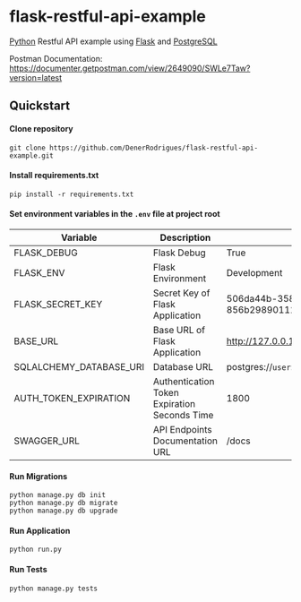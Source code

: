 # flask-restful-api-example
[Python](https://www.python.org) Restful API example using [Flask](https://flask.palletsprojects.com) and [PostgreSQL](https://www.postgresql.org)

Postman Documentation: https://documenter.getpostman.com/view/2649090/SWLe7Taw?version=latest

Quickstart
----------

#### Clone repository
```shell
git clone https://github.com/DenerRodrigues/flask-restful-api-example.git
```

#### Install requirements.txt

```shell
pip install -r requirements.txt
```

#### Set environment variables in the `.env` file at project root

Variable                | Description                                   | Example
------------------------|---------------------------------------------- |--------------------------------------------------------
FLASK_DEBUG             | Flask Debug                                   | True
FLASK_ENV               | Flask Environment                             | Development
FLASK_SECRET_KEY        | Secret Key of Flask Application               | 506da44b-3587-47af-93c5-856b29890111
BASE_URL                | Base URL of Flask Application                 | http://127.0.0.1:5000
SQLALCHEMY_DATABASE_URI | Database URL                                  | postgres://`user`:`password`@`host`:`5432`/`database`
AUTH_TOKEN_EXPIRATION   | Authentication Token Expiration Seconds Time  | 1800
SWAGGER_URL             | API Endpoints Documentation URL               | /docs

#### Run Migrations
```shell
python manage.py db init
python manage.py db migrate
python manage.py db upgrade
```

#### Run Application
```shell
python run.py
```

#### Run Tests
```shell
python manage.py tests
```
